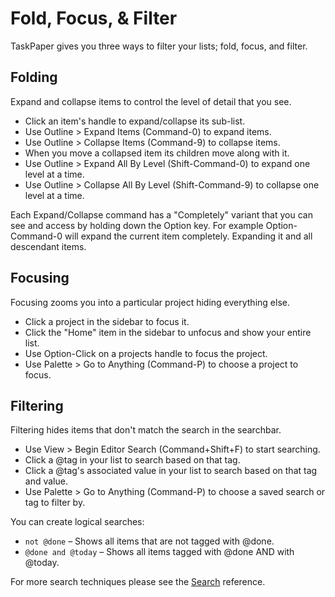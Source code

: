 # Fold, Focus, & Filter

TaskPaper gives you three ways to filter your lists; fold, focus, and filter.

## Folding <a id="folding"></a>

Expand and collapse items to control the level of detail that you see.

* Click an item's handle to expand/collapse its sub-list.
* Use Outline &gt; Expand Items \(Command-0\) to expand items.
* Use Outline &gt; Collapse Items \(Command-9\) to collapse items.
* When you move a collapsed item its children move along with it.
* Use Outline &gt; Expand All By Level \(Shift-Command-0\) to expand one level at a time.
* Use Outline &gt; Collapse All By Level \(Shift-Command-9\) to collapse one level at a time.

Each Expand/Collapse command has a "Completely" variant that you can see and access by holding down the Option key. For example Option-Command-0 will expand the current item completely. Expanding it and all descendant items.

## Focusing <a id="focusing"></a>

Focusing zooms you into a particular project hiding everything else.

* Click a project in the sidebar to focus it.
* Click the "Home" item in the sidebar to unfocus and show your entire list.
* Use Option-Click on a projects handle to focus the project.
* Use Palette &gt; Go to Anything \(Command-P\) to choose a project to focus.

## Filtering <a id="filtering"></a>

Filtering hides items that don't match the search in the searchbar.

* Use View &gt; Begin Editor Search \(Command+Shift+F\) to start searching.
* Click a @tag in your list to search based on that tag.
* Click a @tag's associated value in your list to search based on that tag and value.
* Use Palette &gt; Go to Anything \(Command-P\) to choose a saved search or tag to filter by.

You can create logical searches:

* `not @done` – Shows all items that are not tagged with @done.
* `@done and @today` – Shows all items tagged with @done AND with @today.

For more search techniques please see the [Search](https://www.taskpaper.com/guide/reference/searches) reference.

